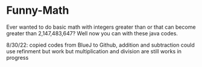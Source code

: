 # Funny-Math

Ever wanted to do basic math with integers greater than or that can become greater than 2,147,483,647? Well now you can with these java codes.

8/30/22:
copied codes from BlueJ to Github, addition and subtraction could use refinment but work but multiplication and division are still works in progress
